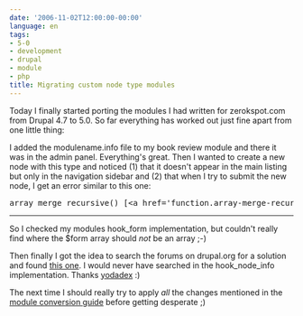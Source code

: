 ```yaml
---
date: '2006-11-02T12:00:00-00:00'
language: en
tags:
- 5-0
- development
- drupal
- module
- php
title: Migrating custom node type modules
---
```



Today I finally started porting the modules I had written for zerokspot.com from Drupal 4.7 to 5.0. So far everything has worked out just fine apart from one little thing:

I added the modulename.info file to my book review module and there it was in the admin panel. Everything's great. Then I wanted to create a new node with this type and noticed (1) that it doesn't appear in the main listing but only in the navigation sidebar and (2) that when I try to submit the new node, I get an error similar to this one:

<pre class="output">array_merge_recursive() [&lt;a href=&apos;function.array-merge-recursive&apos;&gt;function.array-merge-recursive&lt;/a&gt;]: Argument #2 is not an array in /opt/wwwdev/htdocs/drupal-5.0/modules/node/node.module on line 1916.</pre>

-------------------------------



So I checked my modules hook\_form implementation, but couldn't really find where the $form array should _not_ be an array ;-)

Then finally I got the idea to search the forums on drupal.org for a solution and found [this one](http://drupal.org/node/91892#comment-168077). I would never have searched in the hook\_node\_info implementation. Thanks [yodadex](http://drupal.org/user/18468) :)

The next time I should really try to apply _all_ the changes mentioned in the [module conversion guide](http://drupal.org/node/64279) before getting desperate ;)